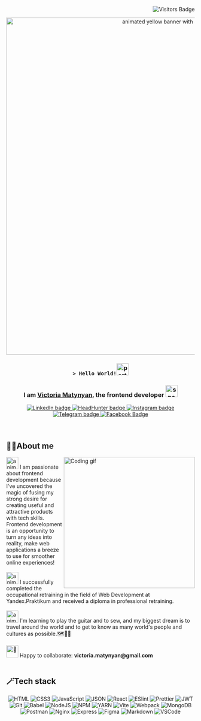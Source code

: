 <div align="right">
  <p align="right">
    <img src="https://api.visitorbadge.io/api/visitors?path=https%3A%2F%2Fgithub.com%2FVictoriaMatynyan&label=visitors&countColor=%23263759&style=plastic" alt="Visitors Badge">
  </p>
</div>

<div align="center">
  <img src="https://user-images.githubusercontent.com/74038190/213910845-af37a709-8995-40d6-be59-724526e3c3d7.gif" alt="animated yellow banner with JS functionality" width="900">
</div>

<div align="center">
  
  ### `> Hello World!`<img src="https://fonts.gstatic.com/s/e/notoemoji/latest/1f389/512.gif" alt="party popper emoji" width="32" height="32">
  ### I am [Victoria Matynyan](https://github.com/VictoriaMatynyan), the frontend developer <img src="https://fonts.gstatic.com/s/e/notoemoji/latest/1f680/512.gif" alt="space rocket emoji" width="32" height="32">
 
</div>

<div align="center">
  <a href="https://www.linkedin.com/in/victoria-matynyan-955b71a7/" target="_blank">
    <img src="https://img.shields.io/badge/LinkedIn-0077B5?style=for-the-badge&logo=linkedin&logoColor=white" alt="LinkedIn badge"/>
  </a>
  <a href="https://hh.ru/resume/ab96ef13ff0c09b7930039ed1f6e6e52386c76" target="_blank">
    <img src="https://img.shields.io/badge/HeadHunter-red?style=for-the-badge&logo=headhunter&logoColor=white" alt="HeadHunter badge"/>
  </a>
  <a href="https://www.instagram.com/v_matynyan/" target="_blank">
    <img src="https://img.shields.io/badge/Instagram-fe4164?style=for-the-badge&logo=instagram&logoColor=white" alt="Instagram badge" />
  </a>
  <a href="https://t.me/victoria_matynyan" target="_blank">
      <img src="https://img.shields.io/badge/-Telegram-0088cc.svg?style=for-the-badge&logo=telegram&logoColor=white" alt="Telegram badge">
  </a>
  <a href="https://www.facebook.com/victoriamagpie" target="_blank">
      <img src="https://img.shields.io/badge/-Facebook-1877F2.svg?style=for-the-badge&logo=facebook&logoColor=white" alt="Facebook Badge">
  </a>
  
</div>
<br></br>

## 🧙‍♀️About me
<p>
 <img align="right" width="350" src="https://user-images.githubusercontent.com/74038190/212284164-662b26f5-a2e4-49cb-b675-4af56e609afa.gif" alt="Coding gif" />
  <img src="https://fonts.gstatic.com/s/e/notoemoji/latest/2764_fe0f_200d_1f525/512.gif" alt="animated flaming heart emoji" width="32" height="32"> I am passionate about frontend development because I've uncovered the magic of fusing my strong desire for creating useful and attractive products with tech skills. Frontend development is an opportunity to turn any ideas into reality, make web applications a breeze to use for smoother online experiences!<br/><br/>
  <img src="https://fonts.gstatic.com/s/e/notoemoji/latest/1f393/512.gif" alt="animated square academic cap amoji" width="32" height="32"> I successfully completed the occupational retraining in the field of Web Development at Yandex.Praktikum and received a diploma in professional retraining.<br/><br/>
  <img src="https://fonts.gstatic.com/s/e/notoemoji/latest/1f30e/512.gif" alt="animated globe emoji" width="32" height="32"> I'm learning to play the guitar and to sew, and my biggest dream is to travel around the world and to get to know as many world's people and cultures as possible.🗺️👯‍♀️<br/><br/>
  <img src="https://fonts.gstatic.com/s/e/notoemoji/latest/1f48c/512.gif" alt="💌" width="32" height="32"> Happy to collaborate: <strong> victoria.matynyan@gmail.com </strong> <br/><br/>
</p>

## 🪄Tech stack

<div align="center">

  ![HTML](https://img.shields.io/badge/HTML5-E34F26?style=for-the-badge&logo=html5&logoColor=white)
  ![CSS3](https://img.shields.io/badge/CSS3-1572B6?style=for-the-badge&logo=css3&logoColor=white)
  ![JavaScript](https://img.shields.io/badge/JavaScript-323330?style=for-the-badge&logo=javascript&logoColor=F7DF1E)
  ![JSON](https://img.shields.io/badge/json-5E5C5C?style=for-the-badge&logo=json&logoColor=white)
  ![React](https://img.shields.io/badge/React-20232A?style=for-the-badge&logo=react&logoColor=61DAFB)
  ![ESlint](https://img.shields.io/badge/eslint-3A33D1?style=for-the-badge&logo=eslint&logoColor=white)
  ![Prettier](https://img.shields.io/badge/prettier-1A2C34?style=for-the-badge&logo=prettier&logoColor=F7BA3E)
  ![JWT](https://img.shields.io/badge/JWT-000000?style=for-the-badge&logo=JSON%20web%20tokens&logoColor=white)
  ![Git](https://img.shields.io/badge/Git-F05032?style=for-the-badge&logo=git&logoColor=white)
  ![Babel](https://img.shields.io/badge/Figma-F24E1E?style=for-the-badge&logo=figma&logoColor=white)
  ![NodeJS](https://img.shields.io/badge/Node%20js-339933?style=for-the-badge&logo=nodedotjs&logoColor=white)
  ![NPM](https://img.shields.io/badge/npm-CB3837?style=for-the-badge&logo=npm&logoColor=white)
  ![YARN](https://img.shields.io/badge/Yarn-2C8EBB?style=for-the-badge&logo=yarn&logoColor=white)
  ![Vite](https://img.shields.io/badge/Vite-B73BFE?style=for-the-badge&logo=vite&logoColor=FFD62E)
  ![Webpack](https://img.shields.io/badge/Webpack-8DD6F9?style=for-the-badge&logo=Webpack&logoColor=white)
  ![MongoDB](https://img.shields.io/badge/MongoDB-4EA94B?style=for-the-badge&logo=mongodb&logoColor=white)
  ![Postman](https://img.shields.io/badge/Postman-FF6C37?style=for-the-badge&logo=Postman&logoColor=white)
  ![Nginx](https://img.shields.io/badge/Nginx-009639?style=for-the-badge&logo=nginx&logoColor=white)
  ![Express](https://img.shields.io/badge/Express%20js-000000?style=for-the-badge&logo=express&logoColor=white)
  ![Figma](https://img.shields.io/badge/Figma-F24E1E?style=for-the-badge&logo=figma&logoColor=white)
  ![Markdown](https://img.shields.io/badge/Markdown-000000?style=for-the-badge&logo=markdown&logoColor=white)
  ![VSCode](https://img.shields.io/badge/Visual_Studio-0078d7?style=for-the-badge&logo=visual%20studio&logoColor=white)
  
</div>
